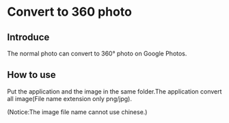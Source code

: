 # Convert to 360 photo

## Introduce
The normal photo can convert to 360° photo on Google Photos.

## How to use
Put the application and the image in the same folder.The application convert all image(File name extension only png/jpg).

(Notice:The image file name cannot use chinese.)

